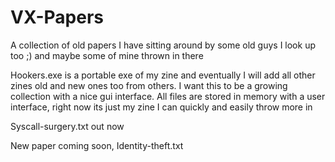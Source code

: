 # VX-Papers
A collection of old papers I have sitting around by some old guys I look up too  ;) and maybe some of mine thrown in there 

Hookers.exe is a portable exe of my zine and eventually I will add all other zines old and new ones too from others. I want this to be a growing collection with a nice gui interface. All files are stored in memory with a user interface, right now its just my zine I can quickly and easily throw more in

Syscall-surgery.txt out now 

New paper coming soon, Identity-theft.txt
